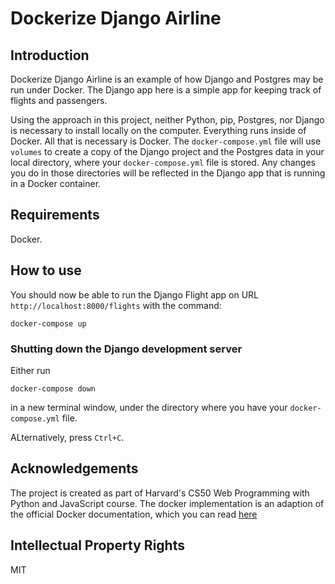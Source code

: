 # Dockerize Django Airline

## Introduction

Dockerize Django Airline is an example of how Django and Postgres may be run under Docker. The Django app here is a simple app for keeping track of flights and passengers.

Using the approach in this project, neither Python, pip, Postgres, nor Django is necessary to install locally on the computer. Everything runs inside of Docker. All that is necessary is Docker. The `docker-compose.yml` file will use `volumes` to create a copy of the Django project and the Postgres data in your local directory, where your `docker-compose.yml` file is stored. Any changes you do in those directories will be reflected in the Django app that is running in a Docker container.

## Requirements

Docker.

## How to use

You should now be able to run the Django Flight app on URL `http://localhost:8000/flights` with the command:

```
docker-compose up
```

### Shutting down the Django development server

Either run

```
docker-compose down
```

in a new terminal window, under the directory where you have your `docker-compose.yml` file.

ALternatively, press `Ctrl+C`.

## Acknowledgements

The project is created as part of Harvard's CS50 Web Programming with Python and JavaScript course. The docker implementation is an adaption of the official Docker documentation, which you can read [here](https://docs.docker.com/samples/django/)

## Intellectual Property Rights

MIT

